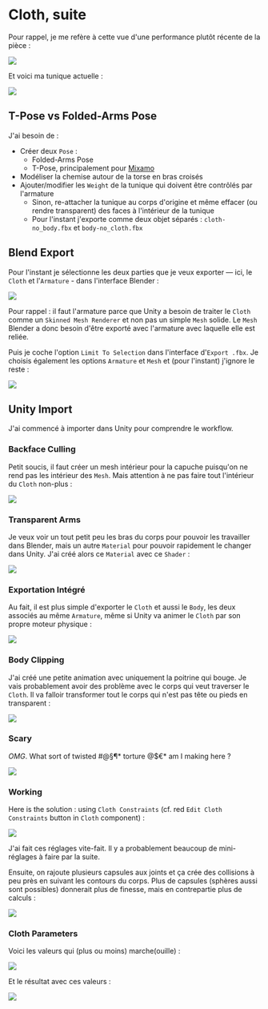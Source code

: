 # Cloth, suite
Pour rappel, je me refère à cette vue d'une performance plutôt récente de la pièce :

![](images/beckett-robes-with-scowls.jpg)

Et voici ma tunique actuelle :

![](images/blender-tunic-armless.png)

## T-Pose vs Folded-Arms Pose
J'ai besoin de :

- Créer deux `Pose` :
	- Folded-Arms Pose
	- T-Pose, principalement pour [Mixamo](http://mixamo.com)
- Modéliser la chemise autour de la torse en bras croisés
- Ajouter/modifier les `Weight` de la tunique qui doivent être contrôlés par l'armature
	- Sinon, re-attacher la tunique au corps d'origine et même effacer (ou rendre transparent) des faces à l'intérieur de la tunique
	- Pour l'instant j'exporte comme deux objet séparés : `cloth-no_body.fbx` et `body-no_cloth.fbx`

## Blend Export
Pour l'instant je sélectionne les deux parties que je veux exporter — ici, le `Cloth` et l'`Armature` - dans l'interface Blender :

![](images/blender-export-select-armature-cloth.png)

Pour rappel : il faut l'armature parce que Unity a besoin de traiter le `Cloth` comme un `Skinned Mesh Renderer` et non pas un simple `Mesh` solide. Le `Mesh` Blender a donc besoin d'être exporté avec l'armature avec laquelle elle est reliée.

Puis je coche l'option `Limit To Selection` dans l'interface d'`Export .fbx`. Je choisis également les options `Armature` et `Mesh` et (pour l'instant) j'ignore le reste :

![](images/blender-export-limit-selected.png)

## Unity Import
J'ai commencé à importer dans Unity pour comprendre le workflow.

### Backface Culling
Petit soucis, il faut créer un mesh intérieur pour la capuche puisqu'on ne rend pas les intérieur des `Mesh`. Mais attention à ne pas faire tout l'intérieur du `Cloth` non-plus :

![](images/unity-interior-backface-culling-problem.png)

### Transparent Arms
Je veux voir un tout petit peu les bras du corps pour pouvoir les travailler dans Blender, mais un autre `Material` pour pouvoir rapidement le changer dans Unity. J'ai créé alors ce `Material` avec ce `Shader` :

![](images/blender-transparent-arms.png)

### Exportation Intégré
Au fait, il est plus simple d'exporter le `Cloth` et aussi le `Body`, les deux associés au même `Armature`, même si Unity va animer le `Cloth` par son propre moteur physique :

![](images/blender-select-armature-body-cloth.png)

### Body Clipping
J'ai créé une petite animation avec uniquement la poitrine qui bouge. Je vais probablement avoir des problème avec le corps qui veut traverser le `Cloth`. Il va falloir transformer tout le corps qui n'est pas tête ou pieds en transparent :

![](images/unity-body-clipping-problem-loop.gif)

### Scary
*OMG*. What sort of twisted #@§¶\* torture @$€\* am I making here ?

![](images/unity-torture-porn.gif)

### Working
Here is the solution : using `Cloth Constraints` (cf. red `Edit Cloth Constraints` button in `Cloth` component) :

![](images/unity-cloth-constraints.png)

J'ai fait ces réglages vite-fait. Il y a probablement beaucoup de mini-réglages à faire par la  suite.

Ensuite, on rajoute plusieurs capsules aux joints et ça crée des collisions à peu près en suivant les contours du corps. Plus de capsules (sphères aussi sont possibles) donnerait plus de finesse, mais en contrepartie plus de calculs :

![](images/body-sway-capsules.gif)

### Cloth Parameters
Voici les valeurs qui (plus ou moins) marche(ouille) :

![](images/unity-cloth-values-working.png)

Et le résultat avec ces valeurs :

![](images/body-cloth-sway-with_stiffness.gif)
